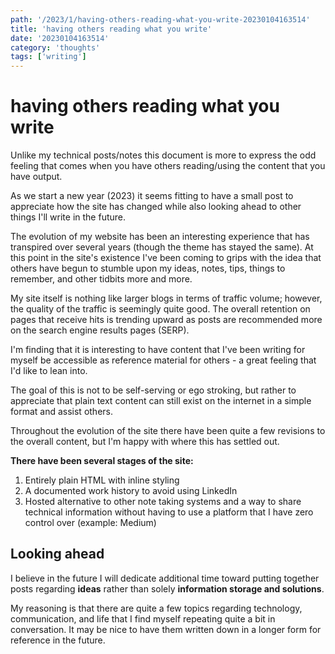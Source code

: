 ```yaml
---
path: '/2023/1/having-others-reading-what-you-write-20230104163514'
title: 'having others reading what you write'
date: '20230104163514'
category: 'thoughts'
tags: ['writing']
---
```


# having others reading what you write
Unlike my technical posts/notes this document is more to express the odd feeling
that comes when you have others reading/using the content that you have output.

As we start a new year (2023) it seems fitting to have a small post to appreciate
how the site has changed while also looking ahead to other things I'll write in the future.

The evolution of my website has been an interesting experience that has transpired
over several years (though the theme has stayed the same). At this point in the site's existence
I've been coming to grips with the idea that others have begun to stumble upon
my ideas, notes, tips, things to remember, and other tidbits more and more.

My site itself is nothing like larger blogs in terms of traffic volume; however,
the quality of the traffic is seemingly quite good. The overall retention on
pages that receive hits is trending upward as posts are recommended more on the
search engine results pages (SERP).

I'm finding that it is interesting to have content that I've been writing for myself
be accessible as reference material for others - a great feeling that I'd like
to lean into.

The goal of this is not to be self-serving or ego stroking, but rather to appreciate
that plain text content can still exist on the internet in a simple format
and assist others.

Throughout the evolution of the site there have been quite a few revisions to the
overall content, but I'm happy with where this has settled out.

**There have been several stages of the site:**
1. Entirely plain HTML with inline styling
1. A documented work history to avoid using LinkedIn
1. Hosted alternative to other note taking systems and a way to share technical information
without having to use a platform that I have zero control over (example: Medium)

## Looking ahead
I believe in the future I will dedicate additional time toward putting together
posts regarding **ideas** rather than solely **information storage and solutions**.

My reasoning is that there are quite a few topics regarding technology, communication,
and life that I find myself repeating quite a bit in conversation. It may be
nice to have them written down in a longer form for reference in the future.

